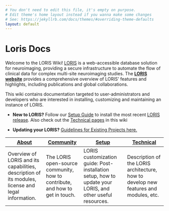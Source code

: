 ```yaml
---
# You don't need to edit this file, it's empty on purpose.
# Edit theme's home layout instead if you wanna make some changes
# See: https://jekyllrb.com/docs/themes/#overriding-theme-defaults
layout: default
---
```


# Loris Docs

Welcome to the LORIS Wiki! [LORIS](http://loris.ca) is a web-accessible database solution for neuroimaging, providing a secure infrastructure to automate the flow of clinical data for complex multi-site neuroimaging studies.
The **[LORIS website](http://loris.ca)** provides a comprehensive overview of LORIS' features and highlights, including publications and global collaborations.

This wiki contains documentation targeted to user-administrators and developers who are interested in installing, customizing and maintaining an instance of LORIS.

* **New to LORIS?** Follow our [Setup Guide](https://github.com/aces/Loris/wiki/Setup) to install the most recent [LORIS release](https://github.com/aces/Loris/releases). Also check out the [Technical pages](Technical) in this wiki

* **Updating your LORIS?**  [Guidelines for Existing Projects here.](Updating-your-LORIS)

[About](https://github.com/aces/Loris/wiki/About)|[Community](https://github.com/aces/Loris/wiki/Community)|[Setup](https://github.com/aces/Loris/wiki/Setup)|[Technical](https://github.com/aces/Loris/wiki/Technical)
------------- | ------------- | ------------- | -------------
Overview of LORIS and its capabilities, description of its modules, license and legal information. | The LORIS open-source community, how to contribute, and how to get in touch. | LORIS customization guide: Post-installation setup, how to update your LORIS, and other useful resources. | Description of the LORIS architecture, how to develop new features and modules, etc.
